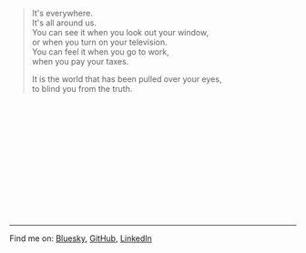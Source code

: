 > It's everywhere.  
> It's all around us.  
> You can see it when you look out your window,  
> or when you turn on your television.  
> You can feel it when you go to work,  
> when you pay your taxes.  
> 
>
> It is the world that has been pulled over your eyes,  
> to blind you from the truth.

&nbsp;

&nbsp;

&nbsp;

&nbsp;

&nbsp;

&nbsp;

&nbsp;

---

Find me on: [Bluesky](https://bsky.app/profile/nospoonlabs.com), [GitHub](https://github.com/diegoscarabelli), [LinkedIn](https://www.linkedin.com/in/diegoscarabelli/)


